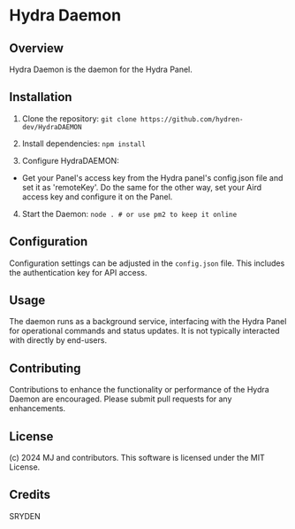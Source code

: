 # Hydra Daemon 

## Overview
Hydra Daemon is the daemon for the Hydra Panel.

## Installation
1. Clone the repository:
`git clone https://github.com/hydren-dev/HydraDAEMON`

2. Install dependencies:
`npm install`

3. Configure HydraDAEMON:
- Get your Panel's access key from the Hydra panel's config.json file and set it as 'remoteKey'. Do the same for the other way, set your Aird access key and configure it on the Panel.

4. Start the Daemon:
`node . # or use pm2 to keep it online`

## Configuration
Configuration settings can be adjusted in the `config.json` file. This includes the authentication key for API access.

## Usage
The daemon runs as a background service, interfacing with the Hydra Panel for operational commands and status updates. It is not typically interacted with directly by end-users.

## Contributing
Contributions to enhance the functionality or performance of the Hydra Daemon are encouraged. Please submit pull requests for any enhancements.

## License
(c) 2024 MJ and contributors. This software is licensed under the MIT License.


## Credits
SRYDEN
